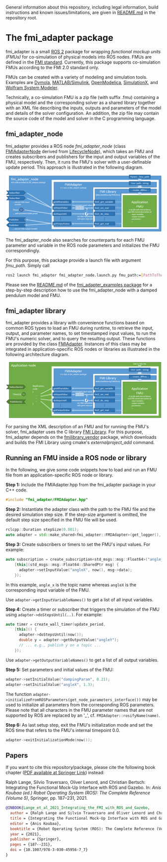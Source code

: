 General information about this repository, including legal information, build instructions and known issues/limitations, are given in [README.md](../README.md) in the repository root.


# The fmi_adapter package

fmi_adapter is a small [ROS 2](http://www.ros.org/) package for wrapping *functional mockup units (FMUs)* for co-simulation of physical models into ROS nodes. FMUs are defined in the [FMI standard](http://fmi-standard.org/). Currently, this package supports co-simulation FMUs according to the FMI 2.0 standard only.

FMUs can be created with a variety of modeling and simulation tools. Examples are [Dymola](http://www.3ds.com/products-services/catia/products/dymola), [MATLAB/Simulink](https://www.mathworks.com/products/simulink.html), [OpenModelica](https://www.openmodelica.org/), [SimulationX](https://www.simulationx.de/), and [Wolfram System Modeler](http://www.wolfram.com/system-modeler/).

Technically, a co-simulation FMU is a zip file (with suffix .fmu) containing a physical model and the corresponding solver as a shared library together with an XML file describing the inputs, outputs and parameters of the model and details of the solver configuration. An addition, the zip file may contain the source code of the model and solver in the C programming language.


## fmi_adapter_node

fmi_adapter provides a ROS node *fmi_adapter_node* (class [FMIAdapterNode](include/fmi_adapter/FMIAdapterNode.hpp) derived from [LifecycleNode](https://github.com/ros2/rclcpp/blob/rolling/rclcpp_lifecycle/include/rclcpp_lifecycle/lifecycle_node.hpp)), which takes an FMU and creates subscribers and publishers for the input and output variables of the FMU, respectively. Then, it runs the FMU's solver with a user-definable update period. This approach is illustrated in the following diagram.

![fmi_adapter in application node](doc/high-level_architecture_with_fmi_adapter_node.png)

The fmi_adapter_node also searches for counterparts for each FMU parameter and variable in the ROS node parameters and initializes the FMU correspondingly.

For this purpose, this package provide a launch file with argument *fmu\_path*. Simply call

```Bash
ros2 launch fmi_adapter fmi_adapter_node.launch.py fmu_path:=[PathToTheFMUFile]
```

Please see the [README.md](../fmi_adapter_examples/README.md) of the [fmi_adapter_examples package](../fmi_adapter_examples/) for a step-by-step description how to use the fmi_adapter_node with a damped pendulum model and FMU.


## fmi_adapter library

fmi_adapter provides a library with convenience functions based on common ROS types to load an FMU during runtime, to retrieve the input, output, and parameter names, to set timestamped input values, to run the FMU's numeric solver, and to query the resulting output. These functions are provided by the class [FMIAdapter](include/fmi_adapter/FMIAdapter.hpp). Instances of this class may be integrated in application-specific ROS nodes or libraries as illustrated in the following architecture diagram.

![fmi_adapter in application node](doc/high-level_architecture_with_application_node.png)

For parsing the XML description of an FMU and for running the FMU's solver, fmi_adapter uses the C library [FMI Library](http://www.jmodelica.org/FMILibrary). For this purpose, fmi_adapter depends on the [fmilibrary\_vendor](https://github.com/boschresearch/fmilibrary_vendor) package, which downloads and builds the FMI Library using cmake's *externalproject\_add* command.


## Running an FMU inside a ROS node or library

In the following, we give some code snippets how to load and run an FMU file from an application-specific ROS node or library.

**Step 1:** Include the FMIAdapter.hpp from the fmi_adapter package in your C++ code.

```C++
#include "fmi_adapter/FMIAdapter.hpp"
```

**Step 2:** Instantiate the adapter class with the path to the FMU file and the desired simulation step size. If the step-size argument is omitted, the default step size specified in the FMU file will be used.

```C++
rclcpp::Duration stepSize(0.001);
auto adapter = std::make_shared<fmi_adapter::FMIAdapter>(get_logger(), fmuPath, stepSize);
```

**Step 3:** Create subscribers or timers to set the FMU's input values. For example:

```C++
auto subscription = create_subscription<std_msgs::msg::Float64>("angle_x", 1000, 
    [this](std_msgs::msg::Float64::SharedPtr msg) {
      adapter->setInputValue("angleX", now(), msg->data);
    });
```

In this example, `angle_x` is the topic name whereas `angleX` is the corresponding input variable of the FMU.

Use `adapter->getInputVariableNames()` to get a list of all input variables.

**Step 4:** Create a timer or subscriber that triggers the simulation of the FMU using `adapter->doStepsUntil(..)`. For example:

```C++
auto timer = create_wall_timer(update_period,
    [this]() {
      adapter->doStepsUntil(now());
      double y = adapter->getOutputValue("angleY");
      // ... e.g., publish y on a topic ...
    });
```

Use `adapter->getOutputVariableNames()` to get a list of all output variables.

**Step 5:** Set parameters and initial values of the FMU:

```C++
adapter->setInitialValue("dampingParam", 0.21);
adapter->setInitialValue("angleX", 1.3);
```

The function `adapter->initializeFromROSParameters(get_node_parameters_interface())` may be used to initialize all parameters from the corresponding ROS parameters. Please note that all characters in the FMU parameter names that are not supported by ROS are replaced by an '\_', cf. `FMIAdapter::rosifyName(name)`.

**Step 6:** As last setup step, exit the FMU's initialization mode and set the ROS time that refers to the FMU's internal timepoint 0.0.

```C++
adapter->exitInitializationMode(now());
```


## Papers

If you want to cite this repository/package, please cite the following book chapter ([PDF available at Springer Link](https://doi.org/10.1007/978-3-030-45956-7_7)) instead:

Ralph Lange, Silvio Traversaro, Oliver Lenord, and Christian Bertsch: Integrating the Functional Mock-Up Interface with ROS and Gazebo. In: _Anis Koubaa (ed.) Robot Operating System (ROS): The Complete Reference (Volume 5)_, Springer, pp. 187–231, 2021.

```bibtex
@INBOOK{Lange_et_al_2021_Integrating_the_FMI_with_ROS_and_Gazebo,
  author = {Ralph Lange and Silvio Traversaro and Oliver Lenord and Christian Bertsch},
  title = {Integrating the Functional Mock-Up Interface with ROS and Gazebo},
  editor = {Anis Koubaa},
  booktitle = {Robot Operating System (ROS): The Complete Reference (Volume 5)},
  year = {2021},
  publisher = {Springer},
  pages = {187--231},
  doi = {10.1007/978-3-030-45956-7_7}
}
```

